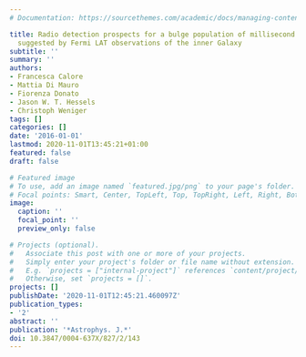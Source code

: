 ```yaml
---
# Documentation: https://sourcethemes.com/academic/docs/managing-content/

title: Radio detection prospects for a bulge population of millisecond pulsars as
  suggested by Fermi LAT observations of the inner Galaxy
subtitle: ''
summary: ''
authors:
- Francesca Calore
- Mattia Di Mauro
- Fiorenza Donato
- Jason W. T. Hessels
- Christoph Weniger
tags: []
categories: []
date: '2016-01-01'
lastmod: 2020-11-01T13:45:21+01:00
featured: false
draft: false

# Featured image
# To use, add an image named `featured.jpg/png` to your page's folder.
# Focal points: Smart, Center, TopLeft, Top, TopRight, Left, Right, BottomLeft, Bottom, BottomRight.
image:
  caption: ''
  focal_point: ''
  preview_only: false

# Projects (optional).
#   Associate this post with one or more of your projects.
#   Simply enter your project's folder or file name without extension.
#   E.g. `projects = ["internal-project"]` references `content/project/deep-learning/index.md`.
#   Otherwise, set `projects = []`.
projects: []
publishDate: '2020-11-01T12:45:21.460097Z'
publication_types:
- '2'
abstract: ''
publication: '*Astrophys. J.*'
doi: 10.3847/0004-637X/827/2/143
---
```

